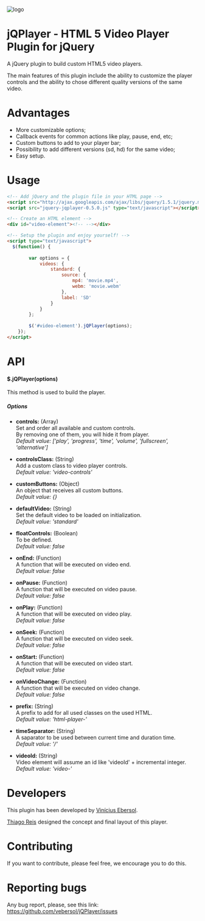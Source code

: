 ![logo]

# jQPlayer - HTML 5 Video Player Plugin for jQuery

A jQuery plugin to build custom HTML5 video players.

The main features of this plugin include the ability to customize the player controls and the ability to chose different quality versions of the same video.

# Advantages

* More customizable options;
* Callback events for common actions like play, pause, end, etc;
* Custom buttons to add to your player bar;
* Possibility to add different versions (sd, hd) for the same video;
* Easy setup.

# Usage

```html
<!-- Add jQuery and the plugin file in your HTML page -->
<script src="http://ajax.googleapis.com/ajax/libs/jquery/1.5.1/jquery.min.js" type="text/javascript"></script>
<script src="jquery-jqplayer-0.5.0.js" type="text/javascript"></script>

<!-- Create an HTML element -->
<div id="video-element"><!-- --></div>

<!-- Setup the plugin and enjoy yourself! -->
<script type="text/javascript">
  $(function() {
  	
		var options = {
			videos: {
				standard: {
					source: {
						mp4: 'movie.mp4',
						webm: 'movie.webm'
					},
					label: 'SD'
				}
			}
		};
		
		$('#video-element').jQPlayer(options);
	});
</script>
```

# API

#### $.jQPlayer(options)

This method is used to build the player.

##### Options

* **controls:** (Array)  
Set and order all available and custom controls.  
By removing one of them, you will hide it from player.  
*Default value: ['play', 'progress', 'time', 'volume', 'fullscreen', 'alternative']*

* **controlsClass:** (String)  
Add a custom class to video player controls.  
*Default value: 'video-controls'*

* **customButtons:** (Object)  
An object that receives all custom buttons.  
*Default value: {}*

* **defaultVideo:** (String)  
Set the default video to be loaded on initialization.  
*Default value: 'standard'*

* **floatControls:** (Boolean)  
To be defined.  
*Default value: false*

* **onEnd:** (Function)  
A function that will be executed on video end.  
*Default value: false*

* **onPause:** (Function)  
A function that will be executed on video pause.  
*Default value: false*

* **onPlay:** (Function)  
A function that will be executed on video play.  
*Default value: false*

* **onSeek:** (Function)  
A function that will be executed on video seek.  
*Default value: false*

* **onStart:** (Function)  
A function that will be executed on video start.  
*Default value: false*

* **onVideoChange:** (Function)  
A function that will be executed on video change.  
*Default value: false*

* **prefix:** (String)  
A prefix to add for all used classes on the used HTML.  
*Default value: 'html-player-'*

* **timeSeparator:** (String)  
A saparator to be used between current time and duration time.  
*Default value: '/'*

* **videoId:** (String)  
Video element will assume an id like 'videoId' + incremental integer.  
*Default value: 'video-'*

# Developers

This plugin has been developed by [Vinícius Ebersol][ve].

[Thiago Reis][tr] designed the concept and final layout of this player.

# Contributing

If you want to contribute, please feel free, we encourage you to do this.

# Reporting bugs

Any bug report, please, see this link: https://github.com/vebersol/jQPlayer/issues

[ve]: http://vebersol.net
[tr]: http://www.thiagoreis.com/
[logo]: http://vebersol.net/logo.jpg